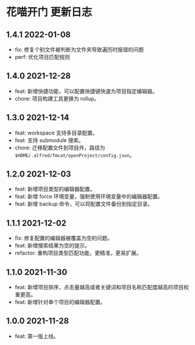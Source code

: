# 花喵开门 更新日志

## 1.4.1 2022-01-08

- fix: 修复个别文件被判断为文件夹导致遍历时报错的问题
- perf: 优化项目匹配规则
## 1.4.0 2021-12-28

- feat: 新增快捷功能，可以配置快捷键快速为项目指定编辑器。
- chore: 项目构建工具更换为 rollup。

## 1.3.0 2021-12-14

- feat: workspace 支持多目录配置。
- feat: 支持 submodule 搜索。
- chore: 迁移配置文件到项目外，路径为 `$HOME/.alfred/fmcat/openProject/config.json`。

## 1.2.0 2021-12-03

- feat: 新增项目类型的编辑器配置。
- feat: 新增 force 环境变量，强制使用环境变量中的编辑器配置。
- feat: 新增 backup 命令，可以将配置文件备份到指定目录。

## 1.1.1 2021-12-02

- fix: 修复配置的编辑器被覆盖为空的问题。
- feat: 新增搜索结果为空的提示。
- refactor: 重构项目类型匹配功能，更精准，更易扩展。

## 1.1.0 2021-11-30

- feat: 新增项目排序，点击量越高或者关键词和项目名称匹配度越高的项目权重更高。
- feat: 新增针对单个项目的编辑器配置。

## 1.0.0 2021-11-28

- feat: 第一版上线。
